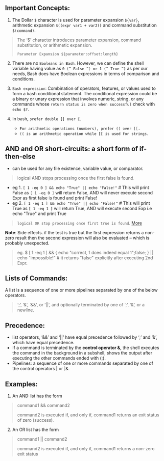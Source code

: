 ## Important Concepts:
1. The Dollar `$` character is used for parameter expansion `${var}`, arithmetic expansion `$((expr var1 + var2))` and command substitution `$(command)`.

> The ‘$’ character introduces parameter expansion, command substitution, or arithmetic expansion.
>
> `Parameter Expansion ${parameter:offset:length}`

2. There are no `Booleans in Bash`. However, we can define the shell variable having value as `0 (“ False “) or 1 (“ True “)` as per our needs, Bash does have Boolean expressions in terms of comparison and conditions.

3. `Bash expression`: Combination of operators, features, or values used to form a bash conditional statement. The conditional expression could be a binary or unary expression that involves numeric, string, or any commands whose `return status is zero when successful` check with `echo $?`.

4. In bash, `prefer double [[ over [`.
   - `For arithmetic operations (numbers), prefer (( over [[.`
   - `(( is an arithmetic operation while [[ is used for strings`.

## AND and OR short-circuits: a short form of if-then-else
- can be used for any file existence, variable value, or comparator.
> logical AND stops processing once the first false is found.
  - eg 1. `[ 1 -eq 0 ] && echo "True" || echo "False!"` # This will print False as `[ 1 -eq 0 ]` will return False, AND will never execute second Expr as first false is found and print False!
  - eg 2. `[ 1 -eq 1 ] && echo "True" || echo "False!"` # This will print True as `[ 1 -eq 1 ]` will return True, AND will execute second Exp i.e echo "True" and print True
  
> `logical OR stop processing once first true is found`. [More](https://fabianlee.org/2020/10/14/bash-using-logic-expressions-as-a-shorthand-for-if-then-else-control/)
 
**Note**: Side effects. if the test is true but the first expression returns a non-zero result then the second expression will also be evaluated – which is probably unexpected.
> eg. $ [ 1 -eq 1 ] && { echo "correct, 1 does indeed equal 1";false; } || echo "impossible!" # it returns "false" explicitly after executing 2nd Expr.


## Lists of Commands:  
A list is a sequence of one or more pipelines separated by one of the below operators.
> ‘;’, ‘&’, ‘&&’, or ‘||’, and optionally terminated by one of ‘;’, ‘&’, or a newline.

## Precedence:
- list operators, ‘&&’ and ‘||’ have equal precedence followed by ‘;’ and ‘&’, which have equal precedence.
- If a command is terminated by the **control operator &**, the shell executes the command in the background in
a subshell, shows the output after executing the other commands ended with (;).
- Pipelines: a sequence of one or more commands separated by one of the control operators | or |&.

## Examples:
1. An AND list has the form
> command1 && command2
> 
> command2 is executed if, and only if, command1 returns an exit status of zero (success).

2. An OR list has the form
> command1 || command2
> 
> command2 is executed if, and only if, command1 returns a non-zero exit status
